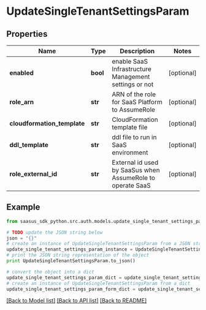 # UpdateSingleTenantSettingsParam


## Properties
Name | Type | Description | Notes
------------ | ------------- | ------------- | -------------
**enabled** | **bool** | enable SaaS Infrastructure Management settings or not | [optional] 
**role_arn** | **str** | ARN of the role for SaaS Platform to AssumeRole | [optional] 
**cloudformation_template** | **str** | CloudFormation template file | [optional] 
**ddl_template** | **str** | ddl file to run in SaaS environment | [optional] 
**role_external_id** | **str** | External id used by SaaSus when AssumeRole to operate SaaS | [optional] 

## Example

```python
from saasus_sdk_python.src.auth.models.update_single_tenant_settings_param import UpdateSingleTenantSettingsParam

# TODO update the JSON string below
json = "{}"
# create an instance of UpdateSingleTenantSettingsParam from a JSON string
update_single_tenant_settings_param_instance = UpdateSingleTenantSettingsParam.from_json(json)
# print the JSON string representation of the object
print UpdateSingleTenantSettingsParam.to_json()

# convert the object into a dict
update_single_tenant_settings_param_dict = update_single_tenant_settings_param_instance.to_dict()
# create an instance of UpdateSingleTenantSettingsParam from a dict
update_single_tenant_settings_param_form_dict = update_single_tenant_settings_param.from_dict(update_single_tenant_settings_param_dict)
```
[[Back to Model list]](../README.md#documentation-for-models) [[Back to API list]](../README.md#documentation-for-api-endpoints) [[Back to README]](../README.md)


